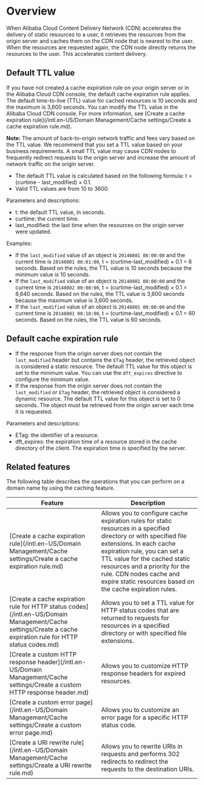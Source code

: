 # Overview

When Alibaba Cloud Content Delivery Network \(CDN\) accelerates the delivery of static resources to a user, it retrieves the resources from the origin server and caches them on the CDN node that is nearest to the user. When the resources are requested again, the CDN node directly returns the resources to the user. This accelerates content delivery.

## Default TTL value

If you have not created a cache expiration rule on your origin server or in the Alibaba Cloud CDN console, the default cache expiration rule applies. The default time-to-live \(TTL\) value for cached resources is 10 seconds and the maximum is 3,600 seconds. You can modify the TTL value in the Alibaba Cloud CDN console. For more information, see [Create a cache expiration rule](/intl.en-US/Domain Management/Cache settings/Create a cache expiration rule.md).

**Note:** The amount of back-to-origin network traffic and fees vary based on the TTL value. We recommend that you set a TTL value based on your business requirements. A small TTL value may cause CDN nodes to frequently redirect requests to the origin server and increase the amount of network traffic on the origin server.

-   The default TTL value is calculated based on the following formula: t = \(curtime - last\_modified\) × 0.1.
-   Valid TTL values are from 10 to 3600.

Parameters and descriptions:

-   t: the default TTL value, in seconds.
-   curtime: the current time.
-   last\_modified: the last time when the resources on the origin server were updated.

Examples:

-   If the `last_modified` value of an object is `20140801 00:00:00` and the current time is `20140801 00:01:00`, t = \(curtime-last\_modified\) × 0.1 = 6 seconds. Based on the rules, the TTL value is 10 seconds because the minimum value is 10 seconds.
-   If the `last_modified` value of an object is `20140801 00:00:00` and the current time is `20140802 00:00:00`, t = \(curtime-last\_modified\) × 0.1 = 8,640 seconds. Based on the rules, the TTL value is 3,600 seconds because the maximum value is 3,600 seconds.
-   If the `last_modified` value of an object is `20140801 00:00:00` and the current time is `20140801 00:10:00`, t = \(curtime-last\_modified\) × 0.1 = 60 seconds. Based on the rules, the TTL value is 60 seconds.

## Default cache expiration rule

-   If the response from the origin server does not contain the `last_modified` header but contains the `ETag` header, the retrieved object is considered a static resource. The default TTL value for this object is set to the minimum value. You can use the `dft_expires` directive to configure the minimum value.
-   If the response from the origin server does not contain the `last_modified` or `ETag` header, the retrieved object is considered a dynamic resource. The default TTL value for this object is set to 0 seconds. The object must be retrieved from the origin server each time it is requested.

Parameters and descriptions:

-   ETag: the identifier of a resource.
-   dft\_expires: the expiration time of a resource stored in the cache directory of the client. The expiration time is specified by the server.

## Related features

The following table describes the operations that you can perform on a domain name by using the caching feature.

|Feature|Description|
|-------|-----------|
|[Create a cache expiration rule](/intl.en-US/Domain Management/Cache settings/Create a cache expiration rule.md)|Allows you to configure cache expiration rules for static resources in a specified directory or with specified file extensions. In each cache expiration rule, you can set a TTL value for the cached static resources and a priority for the rule. CDN nodes cache and expire static resources based on the cache expiration rules.|
|[Create a cache expiration rule for HTTP status codes](/intl.en-US/Domain Management/Cache settings/Create a cache expiration rule for HTTP status codes.md)|Allows you to set a TTL value for HTTP status codes that are returned to requests for resources in a specified directory or with specified file extensions.|
|[Create a custom HTTP response header](/intl.en-US/Domain Management/Cache settings/Create a custom HTTP response header.md)|Allows you to customize HTTP response headers for expired resources.|
|[Create a custom error page](/intl.en-US/Domain Management/Cache settings/Create a custom error page.md)|Allows you to customize an error page for a specific HTTP status code.|
|[Create a URI rewrite rule](/intl.en-US/Domain Management/Cache settings/Create a URI rewrite rule.md)|Allows you to rewrite URIs in requests and performs 302 redirects to redirect the requests to the destination URIs.|

